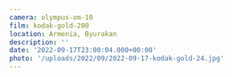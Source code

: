 ```yaml
---
camera: olympus-om-10
film: kodak-gold-200
location: Armenia, Byurakan
description: ''
date: '2022-09-17T23:00:04.000+00:00'
photo: '/uploads/2022/09/2022-09-17-kodak-gold-24.jpg'
---
```

